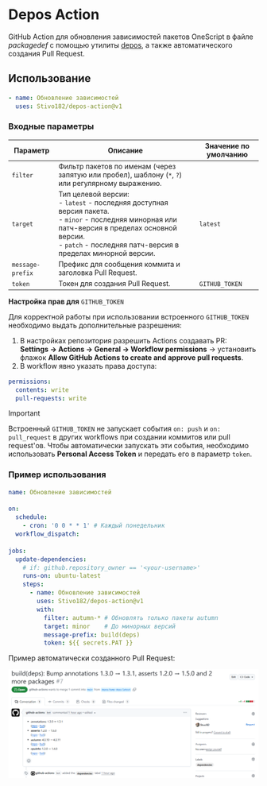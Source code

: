# Depos Action

GitHub Action для обновления зависимостей пакетов OneScript в файле _packagedef_ с помощью утилиты [depos](https://github.com/Stivo182/depos), а также автоматического создания Pull Request.

## Использование

```yaml
- name: Обновление зависимостей
  uses: Stivo182/depos-action@v1
```

### Входные параметры

| Параметр | Описание | Значение по умолчанию |
| --- | --- | --- |
| `filter`         | Фильтр пакетов по именам (через запятую или пробел), шаблону (`*`, `?`) или регулярному выражению.   | |
| `target`         | Тип целевой версии: <br>- `latest` - последняя доступная версия пакета.<br>- `minor` - последняя минорная или патч-версия в пределах основной версии.<br>- `patch` - последняя патч-версия в пределах минорной версии. | `latest` |
| `message-prefix` | Префикс для сообщения коммита и заголовка Pull Request. | |
| `token`          | Токен для создания Pull Request. | `GITHUB_TOKEN` |

**Настройка прав для** `GITHUB_TOKEN`

Для корректной работы при использовании встроенного `GITHUB_TOKEN` необходимо выдать дополнительные разрешения:

1. В настройках репозитория разрешить Actions создавать PR: </br>
**Settings → Actions → General → Workflow permissions** → установить флажок
**Allow GitHub Actions to create and approve pull requests**. 
2. В workflow явно указать права доступа:

```yaml
permissions:
  contents: write
  pull-requests: write
```

> [!IMPORTANT]  
> Встроенный `GITHUB_TOKEN` не запускает события `on: push` и `on: pull_request` в других workflows при создании коммитов или pull request'ов. Чтобы автоматически запускать эти события, необходимо использовать **Personal Access Token** и передать его в параметр `token`.

### Пример использования

```yaml
name: Обновление зависимостей

on:
  schedule:
    - cron: '0 0 * * 1' # Каждый понедельник
  workflow_dispatch:

jobs:
  update-dependencies:
    # if: github.repository_owner == '<your-username>'
    runs-on: ubuntu-latest
    steps:
      - name: Обновление зависимостей
        uses: Stivo182/depos-action@v1
        with:
          filter: autumn-* # Обновлять только пакеты autumn
          target: minor    # До минорных версий
          message-prefix: build(deps)
          token: ${{ secrets.PAT }}
```

Пример автоматически созданного Pull Request:

![Pull Request Example](examples/assets/pr-example.png)